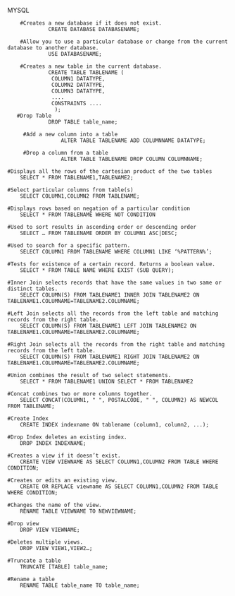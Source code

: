 MYSQL
        
        #Creates a new database if it does not exist.
                 CREATE DATABASE DATABASENAME;
    
        #Allow you to use a particular database or change from the current database to another database.
                 USE DATABASENAME;
    
        #Creates a new table in the current database.
                 CREATE TABLE TABLENAME (
                  COLUMN1 DATATYPE,
                  COLUMN2 DATATYPE,
                  COLUMN3 DATATYPE,
                  ....
                  CONSTRAINTS ....
                   );
       #Drop Table
                 DROP TABLE table_name;

	     #Add a new column into a table
		             ALTER TABLE TABLENAME ADD COLUMNNAME DATATYPE;

	     #Drop a column from a table
		             ALTER TABLE TABLENAME DROP COLUMN COLUMNNAME;

	#Displays all the rows of the cartesian product of the two tables
		SELECT * FROM TABLENAME1,TABLENAME2;

	#Select particular columns from table(s)
		SELECT COLUMN1,COLUMN2 FROM TABLENAME;

	#Displays rows based on negation of a particular condition
		SELECT * FROM TABLENAME WHERE NOT CONDITION

	#Used to sort results in ascending order or descending order
		SELECT … FROM TABLENAME ORDER BY COLUMN1 ASC|DESC;

	#Used to search for a specific pattern.
		SELECT COLUMN1 FROM TABLENAME WHERE COLUMN1 LIKE ‘%PATTERN%’;

	#Tests for existence of a certain record. Returns a boolean value.
		SELECT * FROM TABLE NAME WHERE EXIST (SUB QUERY);

	#Inner Join selects records that have the same values in two same or distinct tables.
		SELECT COLUMN(S) FROM TABLENAME1 INNER JOIN TABLENAME2 ON TABLENAME1.COLUMNAME=TABLENAME2.COLUMNAME;

	#Left Join selects all the records from the left table and matching records from the right table.
		SELECT COLUMN(S) FROM TABLENAME1 LEFT JOIN TABLENAME2 ON TABLENAME1.COLUMNAME=TABLENAME2.COLUMNAME;

	#Right Join selects all the records from the right table and matching records from the left table.
		SELECT COLUMN(S) FROM TABLENAME1 RIGHT JOIN TABLENAME2 ON TABLENAME1.COLUMNAME=TABLENAME2.COLUMNAME;

	#Union combines the result of two select statements.
		SELECT * FROM TABLENAME1 UNION SELECT * FROM TABLENAME2

	#Concat combines two or more columns together.
		SELECT CONCAT(COLUMN1, " ", POSTALCODE, " ", COLUMN2) AS NEWCOL FROM TABLENAME;

	#Create Index
		CREATE INDEX indexname ON tablename (column1, column2, ...);

	#Drop Index deletes an existing index.
		DROP INDEX INDEXNAME;

	#Creates a view if it doesn’t exist.
		CREATE VIEW VIEWNAME AS SELECT COLUMN1,COLUMN2 FROM TABLE WHERE CONDITION;

	#Creates or edits an existing view.
		CREATE OR REPLACE viewname AS SELECT COLUMN1,COLUMN2 FROM TABLE WHERE CONDITION;

	#Changes the name of the view.
		RENAME TABLE VIEWNAME TO NEWVIEWNAME;

	#Drop view
		DROP VIEW VIEWNAME;

	#Deletes multiple views.
		DROP VIEW VIEW1,VIEW2…;
		
	#Truncate a table
		TRUNCATE [TABLE] table_name;
		
	#Rename a table
		RENAME TABLE table_name TO table_name;
